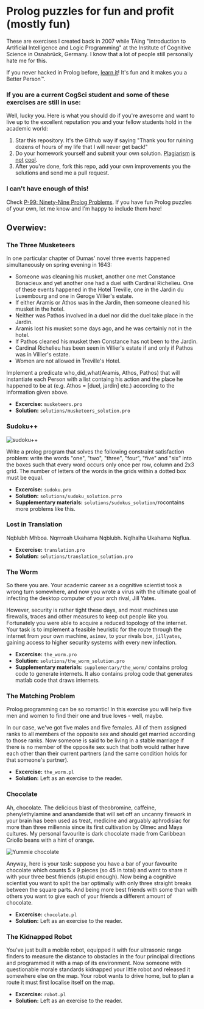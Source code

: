 # Prolog puzzles for fun and profit (mostly fun)

These are exercises I created back in 2007 while TAing "Introduction to Artificial Intelligence and Logic Programming" at the Institute of Cognitive Science in Osnabrück, Germany. I know that a lot of people still personally hate me for this. 

If you never hacked in Prolog before, [learn it](http://www.learnprolognow.org)! It's fun and it makes you a Better Person™.

### If you are a current CogSci student and some of these exercises are still in use:

Well, lucky you. Here is what you should do if you're awesome and want to live up to the excellent reputation you and your fellow students hold in the academic world:

1. Star this repository. It's the Github way if saying "Thank you for ruining dozens of hours of my life that I will never get back!"
2. Do your homework yourself and submit your own solution. [Plagiarism](http://en.wikipedia.org/wiki/Karl-Theodor_zu_Guttenberg#Doctorate_plagiarism) [is](http://en.wikipedia.org/wiki/Silvana_Koch-Mehrin#Doctorate_plagiarism) [not](http://en.wikipedia.org/wiki/Annette_Schavan#Plagiarism_charge) [cool](http://en.wikipedia.org/wiki/VroniPlag_Wiki).
3. After you're done, fork this repo, add your own improvements you the solutions and send me a pull request.

### I can't have enough of this!

Check [P-99: Ninety-Nine Prolog Problems](https://sites.google.com/site/prologsite/prolog-problems). If you have fun Prolog puzzles of your own, let me know and I'm happy to include them here!

## Overwiev:

### The Three Musketeers

 In one particular chapter of Dumas' novel three events happened simultaneously on spring evening in 1643:

 * Someone was cleaning his musket, another one met Constance Bonacieux and yet another one had a duel with Cardinal Richelieu. One of these events happened in the Hotel Treville, one in the Jardin du Luxembourg and one in Geroge Villier's estate.
 * If either Aramis or Athos was in the Jardin, then someone cleaned his musket in the hotel.
 * Neither was Pathos involved in a duel nor did the duel take place in the Jardin.
 * Aramis lost his musket some days ago, and he was certainly not in the hotel.
 * If Pathos cleaned his musket then Constance has not been to the Jardin.
 * Cardinal Richelieu has been seen in Villier's estate if and only if Pathos was in Villier's estate.
 * Women are not allowed in Treville's Hotel.

Implement a predicate who_did_what(Aramis, Athos, Pathos) that will instantiate each Person with a list containg his action and the place he happened to be at (e.g. Athos = [duel, jardin] etc.) according to the information given above.

* __Excercise:__ `musketeers.pro`
* __Solution:__ `solutions/musketeers_solution.pro`


### Sudoku++

![sudoku++](https://raw.github.com/maebert/prolog_puzzles/master/sudoku.png)

Write a prolog program that solves the following constraint satisfaction problem: write the words "one", "two", "three", "four", "five" and "six" into the boxes such that every word occurs only once per row, column and 2x3 grid. The number of letters of the words in the grids within a dotted box must be equal.

* __Excercise:__ `sudoku.pro`
* __Solution:__ `solutions/sudoku_solution.prro`
* __Supplementary materials:__ `solutions/sudokus_solution/`rocontains more problems like this.

### Lost in Translation

Nqblubh Mhboa. Nqrrroah Ukahama Nqblubh. Nqlhalha Ukahama Nqflua.

* __Excercise:__ `translation.pro`
* __Solution:__ `solutions/translation_solution.pro`

### The Worm

So there you are. Your academic career as a cognitive scientist took a wrong turn somewhere, and now you wrote a virus with the ultimate goal of infecting the desktop computer of your arch rival, Jill Yates.

However, security is rather tight these days, and most machines use firewalls, traces and other measures to keep out people like you. Fortunately you were able to acquire a reduced topology of the internet. Your task is to implement a feasible heuristic for the route through the internet from your own machine, `asimov`, to your rivals box, `jillyates`, gaining access to higher security systems with every new infection.

* __Excercise:__ `the_worm.pro`
* __Solution:__ `solutions/the_worm_solution.pro`
* __Supplementary materials:__ `supplementary/the_worm/` contains prolog code to generate internets. It also contains prolog code that generates matlab code that draws internets.

### The Matching Problem

Prolog programming can be so romantic! In this exercise you will help five men and women to find their one and true loves - well, maybe.

In our case, we've got five males and five females. All of them assigned ranks to all members of the opposite sex and should get married according to those ranks. Now someone is said to be living in a stable marriage if there is no member of the opposite sex such that both would rather have each other than their current partners (and the same condition holds for that someone's partner).

* __Excercise:__ `the_worm.pl`
* __Solution:__ Left as an exercise to the reader.

### Chocolate

Ah, chocolate. The delicious blast of theobromine, caffeine, phenylethylamine and anandamide that will set off an uncanny firework in your brain has been used as treat, medicine and arguably aphrodisiac for more than three millennia since its first cultivation by Olmec and Maya cultures. My personal favourite is dark chocolate made from Caribbean Criollo beans with a hint of orange.

![Yummie chocolate](https://raw.github.com/maebert/prolog_puzzles/master/chocolate.png)

Anyway, here is your task: suppose you have a bar of your favourite chocolate which counts 5 x 9 pieces (so 45 in total) and want to share it with your three best friends (stupid enough). Now being a cognitive scientist you want to split the bar optimally with only three straight breaks between the square parts. And being more best friends with some than with others you want to give each of your friends a different amount of chocolate.

* __Excercise:__ `chocolate.pl`
* __Solution:__ Left as an exercise to the reader.


### The Kidnapped Robot

You've just built a mobile robot, equipped it with four ultrasonic range finders to measure the distance to obstacles in the four principal directions and programmed it with a map of its environment. Now someone with questionable morale standards kidnapped your little robot and released it somewhere else on the map. Your robot wants to drive home, but to plan a route it must first localise itself on the map.

* __Excercise:__ `robot.pl`
* __Solution:__ Left as an exercise to the reader.
